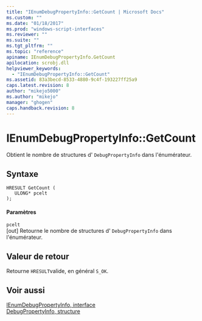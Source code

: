 ```yaml
---
title: "IEnumDebugPropertyInfo::GetCount | Microsoft Docs"
ms.custom: ""
ms.date: "01/18/2017"
ms.prod: "windows-script-interfaces"
ms.reviewer: ""
ms.suite: ""
ms.tgt_pltfrm: ""
ms.topic: "reference"
apiname: IEnumDebugPropertyInfo.GetCount
apilocation: scrobj.dll
helpviewer_keywords: 
  - "IEnumDebugPropertyInfo::GetCount"
ms.assetid: 83a3becd-8533-4880-9c4f-193227ff25a9
caps.latest.revision: 8
author: "mikejo5000"
ms.author: "mikejo"
manager: "ghogen"
caps.handback.revision: 8
---
```

# IEnumDebugPropertyInfo::GetCount
Obtient le nombre de structures d' `DebugPropertyInfo` dans l'énumérateur.  
  
## Syntaxe  
  
```  
HRESULT GetCount (  
   ULONG* pcelt  
);  
```  
  
#### Paramètres  
 `pcelt`  
 \[out\]  Retourne le nombre de structures d' `DebugPropertyInfo` dans l'énumérateur.  
  
## Valeur de retour  
 Retourne `HRESULT`valide, en général `S_OK`.  
  
## Voir aussi  
 [IEnumDebugPropertyInfo, interface](../../winscript/reference/ienumdebugpropertyinfo-interface.md)   
 [DebugPropertyInfo, structure](../../winscript/reference/debugpropertyinfo-structure.md)